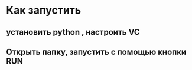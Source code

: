 # Как запустить 
## установить python , настроить VC 
## Открыть папку, запустить с помощью кнопки RUN
